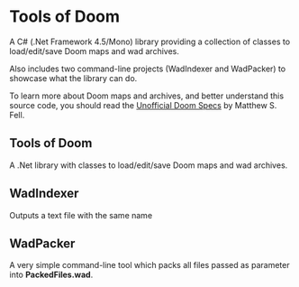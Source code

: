 # Tools of Doom

A C#  (.Net Framework 4.5/Mono) library providing a collection of classes to load/edit/save Doom maps and wad archives.

Also includes two command-line projects (WadIndexer and WadPacker) to showcase what the library can do.

To learn more about Doom maps and archives, and better understand this source code, you should read the [Unofficial Doom Specs](http://www.gamers.org/dhs/helpdocs/dmsp1666.html) by Matthew S. Fell.

## Tools of Doom
A .Net library with classes to load/edit/save Doom maps and wad archives.

## WadIndexer

Outputs a text file with the same name 

## WadPacker

A very simple command-line tool which packs all files passed as parameter into **PackedFiles.wad**.
